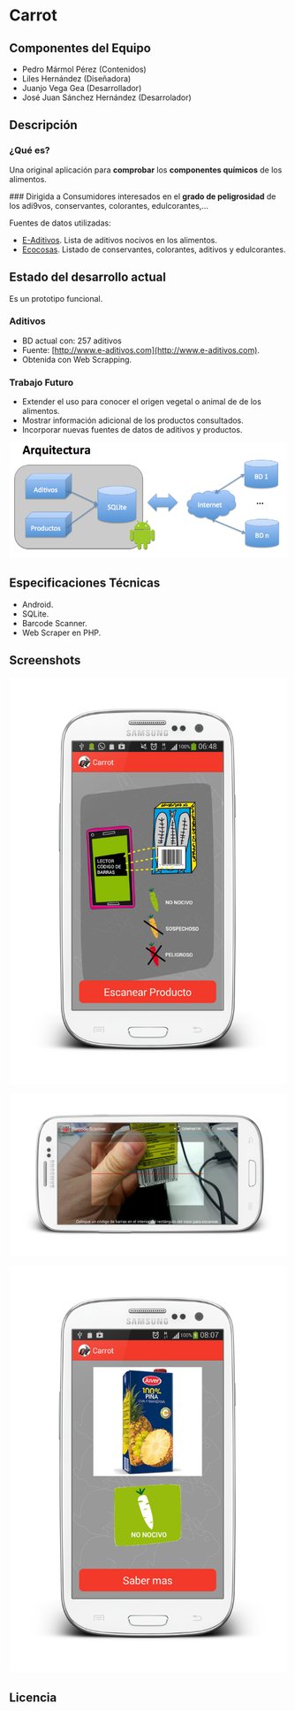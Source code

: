 Carrot
======

Componentes del Equipo
---------------------

* Pedro Mármol Pérez (Contenidos)
* Liles Hernández (Diseñadora)
* Juanjo Vega Gea (Desarrollador)
* José Juan Sánchez Hernández (Desarrolador)

Descripción
-------------
### ¿Qué es?
Una original aplicación para **comprobar** los **componentes químicos** de los alimentos.

### Dirigida a
Consumidores interesados en el **grado de peligrosidad** de los adi9vos, conservantes, colorantes, edulcorantes,...

Fuentes de datos utilizadas:
* [E-Aditivos](http://www.e-aditivos.com). Lista de aditivos nocivos en los alimentos.
* [Ecocosas](http://ecocosas.com/salud-natural/conservantes-colorantes-aditivos-edulcorantes/). Listado de conservantes, colorantes, aditivos y edulcorantes.

Estado del desarrollo actual
----------------------------

Es un prototipo funcional.

### Aditivos
* BD actual con: 257 aditivos
* Fuente: [http://www.e-aditivos.com](http://www.e-aditivos.com).
* Obtenida con Web Scrapping.

### Trabajo Futuro
* Extender el uso para conocer el origen vegetal o animal de de los alimentos.
* Mostrar información adicional de los productos consultados.
* Incorporar nuevas fuentes de datos de aditivos y productos.

<p align="center">
  <img src="imgs/arquitectura.png" />
</p>

Especificaciones Técnicas
--------------------------
* Android.
* SQLite.
* Barcode Scanner.
* Web Scraper en PHP.

Screenshots
-----------

<p align="center">
  <img src="imgs/screenshot_1.png" />
</p>

<p align="center">
  <img src="imgs/screenshot_0.png" />
</p>

<p align="center">
  <img src="imgs/screenshot_2.png" />
</p>


Licencia
---------
